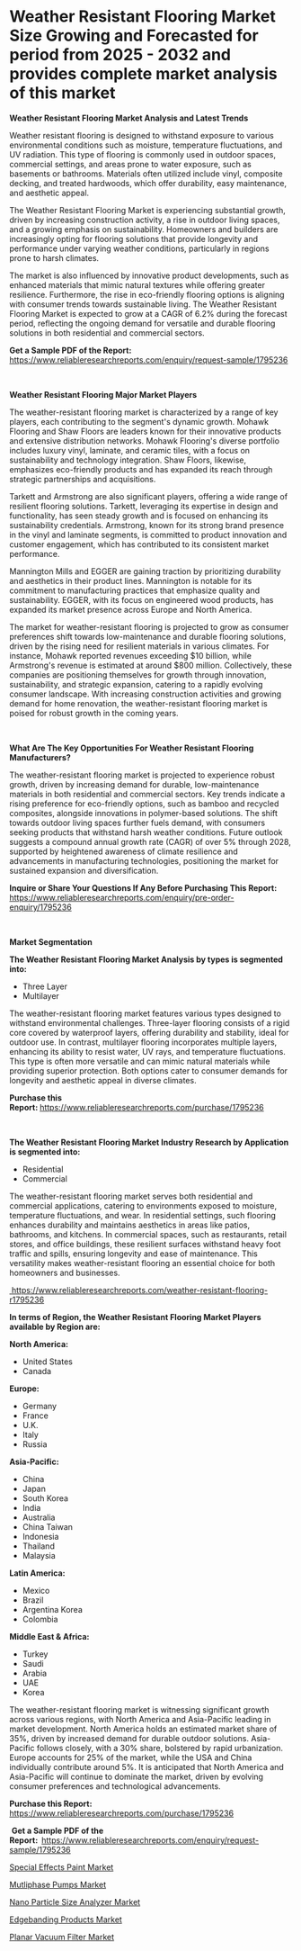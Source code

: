 <p><h1>Weather Resistant Flooring Market Size Growing and Forecasted for period from 2025 - 2032 and provides complete market analysis of this market</h1></p><p><strong>Weather Resistant Flooring Market Analysis and Latest Trends</strong></p>
<p><p>Weather resistant flooring is designed to withstand exposure to various environmental conditions such as moisture, temperature fluctuations, and UV radiation. This type of flooring is commonly used in outdoor spaces, commercial settings, and areas prone to water exposure, such as basements or bathrooms. Materials often utilized include vinyl, composite decking, and treated hardwoods, which offer durability, easy maintenance, and aesthetic appeal.</p><p>The Weather Resistant Flooring Market is experiencing substantial growth, driven by increasing construction activity, a rise in outdoor living spaces, and a growing emphasis on sustainability. Homeowners and builders are increasingly opting for flooring solutions that provide longevity and performance under varying weather conditions, particularly in regions prone to harsh climates.</p><p>The market is also influenced by innovative product developments, such as enhanced materials that mimic natural textures while offering greater resilience. Furthermore, the rise in eco-friendly flooring options is aligning with consumer trends towards sustainable living. The Weather Resistant Flooring Market is expected to grow at a CAGR of 6.2% during the forecast period, reflecting the ongoing demand for versatile and durable flooring solutions in both residential and commercial sectors.</p></p>
<p><strong>Get a Sample PDF of the Report:&nbsp;</strong> <a href="https://www.reliableresearchreports.com/enquiry/request-sample/1795236?utm_campaign=12&utm_medium=2&utm_source=Github&utm_content=ia&utm_term=01042025&utm_id=weather-resistant-flooring">https://www.reliableresearchreports.com/enquiry/request-sample/1795236</a></p>
<p>&nbsp;</p>
<p><strong>Weather Resistant Flooring Major Market Players</strong></p>
<p><p>The weather-resistant flooring market is characterized by a range of key players, each contributing to the segment's dynamic growth. Mohawk Flooring and Shaw Floors are leaders known for their innovative products and extensive distribution networks. Mohawk Flooring's diverse portfolio includes luxury vinyl, laminate, and ceramic tiles, with a focus on sustainability and technology integration. Shaw Floors, likewise, emphasizes eco-friendly products and has expanded its reach through strategic partnerships and acquisitions.</p><p>Tarkett and Armstrong are also significant players, offering a wide range of resilient flooring solutions. Tarkett, leveraging its expertise in design and functionality, has seen steady growth and is focused on enhancing its sustainability credentials. Armstrong, known for its strong brand presence in the vinyl and laminate segments, is committed to product innovation and customer engagement, which has contributed to its consistent market performance.</p><p>Mannington Mills and EGGER are gaining traction by prioritizing durability and aesthetics in their product lines. Mannington is notable for its commitment to manufacturing practices that emphasize quality and sustainability. EGGER, with its focus on engineered wood products, has expanded its market presence across Europe and North America.</p><p>The market for weather-resistant flooring is projected to grow as consumer preferences shift towards low-maintenance and durable flooring solutions, driven by the rising need for resilient materials in various climates. For instance, Mohawk reported revenues exceeding $10 billion, while Armstrong's revenue is estimated at around $800 million. Collectively, these companies are positioning themselves for growth through innovation, sustainability, and strategic expansion, catering to a rapidly evolving consumer landscape. With increasing construction activities and growing demand for home renovation, the weather-resistant flooring market is poised for robust growth in the coming years.</p></p>
<p>&nbsp;</p>
<p><strong>What Are The Key Opportunities For Weather Resistant Flooring Manufacturers?</strong></p>
<p><p>The weather-resistant flooring market is projected to experience robust growth, driven by increasing demand for durable, low-maintenance materials in both residential and commercial sectors. Key trends indicate a rising preference for eco-friendly options, such as bamboo and recycled composites, alongside innovations in polymer-based solutions. The shift towards outdoor living spaces further fuels demand, with consumers seeking products that withstand harsh weather conditions. Future outlook suggests a compound annual growth rate (CAGR) of over 5% through 2028, supported by heightened awareness of climate resilience and advancements in manufacturing technologies, positioning the market for sustained expansion and diversification.</p></p>
<p><strong>Inquire or Share Your Questions If Any Before Purchasing This Report:</strong> <a href="https://www.reliableresearchreports.com/enquiry/pre-order-enquiry/1795236?utm_campaign=12&utm_medium=2&utm_source=Github&utm_content=ia&utm_term=01042025&utm_id=weather-resistant-flooring">https://www.reliableresearchreports.com/enquiry/pre-order-enquiry/1795236</a></p>
<p>&nbsp;</p>
<p><strong>Market Segmentation</strong></p>
<p><strong>The Weather Resistant Flooring Market Analysis by types is segmented into:</strong></p>
<p><ul><li>Three Layer</li><li>Multilayer</li></ul></p>
<p><p>The weather-resistant flooring market features various types designed to withstand environmental challenges. Three-layer flooring consists of a rigid core covered by waterproof layers, offering durability and stability, ideal for outdoor use. In contrast, multilayer flooring incorporates multiple layers, enhancing its ability to resist water, UV rays, and temperature fluctuations. This type is often more versatile and can mimic natural materials while providing superior protection. Both options cater to consumer demands for longevity and aesthetic appeal in diverse climates.</p></p>
<p><strong>Purchase this Report:&nbsp;</strong><a href="https://www.reliableresearchreports.com/purchase/1795236?utm_campaign=12&utm_medium=2&utm_source=Github&utm_content=ia&utm_term=01042025&utm_id=weather-resistant-flooring">https://www.reliableresearchreports.com/purchase/1795236</a></p>
<p>&nbsp;</p>
<p><strong>The Weather Resistant Flooring Market Industry Research by Application is segmented into:</strong></p>
<p><ul><li>Residential</li><li>Commercial</li></ul></p>
<p><p>The weather-resistant flooring market serves both residential and commercial applications, catering to environments exposed to moisture, temperature fluctuations, and wear. In residential settings, such flooring enhances durability and maintains aesthetics in areas like patios, bathrooms, and kitchens. In commercial spaces, such as restaurants, retail stores, and office buildings, these resilient surfaces withstand heavy foot traffic and spills, ensuring longevity and ease of maintenance. This versatility makes weather-resistant flooring an essential choice for both homeowners and businesses.</p></p>
<p><a href="https://www.reliableresearchreports.com/weather-resistant-flooring-r1795236?utm_campaign=12&utm_medium=2&utm_source=Github&utm_content=ia&utm_term=01042025&utm_id=weather-resistant-flooring">&nbsp;https://www.reliableresearchreports.com/weather-resistant-flooring-r1795236</a></p>
<p><strong>In terms of Region, the Weather Resistant Flooring Market Players available by Region are:</strong></p>
<p>
    <p> <strong> North America: </strong>
        <ul>
            <li>United States</li>
            <li>Canada</li>
        </ul>
        </p> 
    <p> <strong> Europe: </strong>
        <ul>
            <li>Germany</li>
            <li>France</li>
            <li>U.K.</li>
            <li>Italy</li>
            <li>Russia</li>
        </ul>
        </p> 
    <p> <strong> Asia-Pacific: </strong>
        <ul>
            <li>China</li>
            <li>Japan</li>
            <li>South Korea</li>
            <li>India</li>
            <li>Australia</li>
            <li>China Taiwan</li>
            <li>Indonesia</li>
            <li>Thailand</li>
            <li>Malaysia</li>
        </ul>
        </p> 
    <p> <strong> Latin America: </strong>
        <ul>
            <li>Mexico</li>
            <li>Brazil</li>
            <li>Argentina Korea</li>
            <li>Colombia</li>
        </ul>
        </p> 
    <p> <strong> Middle East & Africa: </strong>
        <ul>
            <li>Turkey</li>
            <li>Saudi</li>
            <li>Arabia</li>
            <li>UAE</li>
            <li>Korea</li>
        </ul>
    </p>
    </p>
<p><p>The weather-resistant flooring market is witnessing significant growth across various regions, with North America and Asia-Pacific leading in market development. North America holds an estimated market share of 35%, driven by increased demand for durable outdoor solutions. Asia-Pacific follows closely, with a 30% share, bolstered by rapid urbanization. Europe accounts for 25% of the market, while the USA and China individually contribute around 5%. It is anticipated that North America and Asia-Pacific will continue to dominate the market, driven by evolving consumer preferences and technological advancements.</p></p>
<p><strong>Purchase this Report: </strong><a href="https://www.reliableresearchreports.com/purchase/1795236?utm_campaign=12&utm_medium=2&utm_source=Github&utm_content=ia&utm_term=01042025&utm_id=weather-resistant-flooring">https://www.reliableresearchreports.com/purchase/1795236</a></p>
<p>&nbsp;<strong>Get a Sample PDF of the Report:&nbsp;&nbsp;</strong><a href="https://www.reliableresearchreports.com/enquiry/request-sample/1795236?utm_campaign=12&utm_medium=2&utm_source=Github&utm_content=ia&utm_term=01042025&utm_id=weather-resistant-flooring">https://www.reliableresearchreports.com/enquiry/request-sample/1795236</a></p>
<p><strong></strong></p>
<p><p><a href="https://github.com/iyachikareva/Market-Research-Report-List-1/blob/main/special-effects-paint-market.md?utm_campaign=12&utm_medium=2&utm_source=Github&utm_content=ia&utm_term=01042025&utm_id=weather-resistant-flooring">Special Effects Paint Market</a></p><p><a href="https://www.linkedin.com/pulse/analyzing-mutliphase-pumps-market-revenue-worth-cagr-77-oy3zf?utm_campaign=12&utm_medium=2&utm_source=Github&utm_content=ia&utm_term=01042025&utm_id=weather-resistant-flooring">Mutliphase Pumps Market</a></p><p><a href="https://www.linkedin.com/pulse/nano-particle-size-analyzer-industry-growth-opportunities-wcd3f?utm_campaign=12&utm_medium=2&utm_source=Github&utm_content=ia&utm_term=01042025&utm_id=weather-resistant-flooring">Nano Particle Size Analyzer Market</a></p><p><a href="https://github.com/karydacamu/Market-Research-Report-List-1/blob/main/edgebanding-products-market.md?utm_campaign=12&utm_medium=2&utm_source=Github&utm_content=ia&utm_term=01042025&utm_id=weather-resistant-flooring">Edgebanding Products Market</a></p><p><a href="https://www.linkedin.com/pulse/planar-vacuum-filter-market-analysis-offering-insights-markets-6ia8f?utm_campaign=12&utm_medium=2&utm_source=Github&utm_content=ia&utm_term=01042025&utm_id=weather-resistant-flooring">Planar Vacuum Filter Market</a></p></p>